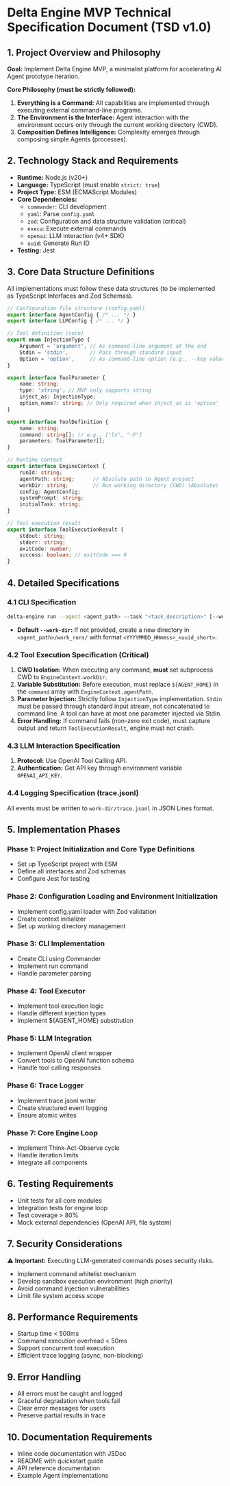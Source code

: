 # Delta Engine MVP Technical Specification Document (TSD v1.0)

## 1. Project Overview and Philosophy

**Goal:** Implement Delta Engine MVP, a minimalist platform for accelerating AI Agent prototype iteration.

**Core Philosophy (must be strictly followed):**

1. **Everything is a Command:** All capabilities are implemented through executing external command-line programs.
2. **The Environment is the Interface:** Agent interaction with the environment occurs only through the current working directory (CWD).
3. **Composition Defines Intelligence:** Complexity emerges through composing simple Agents (processes).

## 2. Technology Stack and Requirements

- **Runtime:** Node.js (v20+)
- **Language:** TypeScript (must enable `strict: true`)
- **Project Type:** ESM (ECMAScript Modules)
- **Core Dependencies:**
    - `commander`: CLI development
    - `yaml`: Parse `config.yaml`
    - `zod`: Configuration and data structure validation (critical)
    - `execa`: Execute external commands
    - `openai`: LLM interaction (v4+ SDK)
    - `uuid`: Generate Run ID
- **Testing:** Jest

## 3. Core Data Structure Definitions

All implementations must follow these data structures (to be implemented as TypeScript Interfaces and Zod Schemas).

```typescript
// Configuration file structure (config.yaml)
export interface AgentConfig { /* ... */ }
export interface LLMConfig { /* ... */ }

// Tool definition (core)
export enum InjectionType {
    Argument = 'argument', // As command-line argument at the end
    Stdin = 'stdin',       // Pass through standard input
    Option = 'option',     // As command-line option (e.g., --key value)
}

export interface ToolParameter {
    name: string;
    type: 'string'; // MVP only supports string
    inject_as: InjectionType;
    option_name?: string; // Only required when inject_as is 'option'
}

export interface ToolDefinition {
    name: string;
    command: string[]; // e.g., ["ls", "-F"]
    parameters: ToolParameter[];
}

// Runtime context
export interface EngineContext {
    runId: string;
    agentPath: string;      // Absolute path to Agent project
    workDir: string;        // Run working directory (CWD) (Absolute)
    config: AgentConfig;
    systemPrompt: string;
    initialTask: string;
}

// Tool execution result
export interface ToolExecutionResult {
    stdout: string;
    stderr: string;
    exitCode: number;
    success: boolean; // exitCode === 0
}
```

## 4. Detailed Specifications

### 4.1 CLI Specification

```bash
delta-engine run --agent <agent_path> --task "<task_description>" [--work-dir <path_to_work_dir>]
```

- **Default `--work-dir`:** If not provided, create a new directory in `<agent_path>/work_runs/` with format `<YYYYMMDD_HHmmss>_<uuid_short>`.

### 4.2 Tool Execution Specification (Critical)

1. **CWD Isolation:** When executing any command, **must** set subprocess CWD to `EngineContext.workDir`.
2. **Variable Substitution:** Before execution, must replace `${AGENT_HOME}` in the `command` array with `EngineContext.agentPath`.
3. **Parameter Injection:** Strictly follow `InjectionType` implementation. `Stdin` must be passed through standard input stream, not concatenated to command line. A tool can have at most one parameter injected via Stdin.
4. **Error Handling:** If command fails (non-zero exit code), must capture output and return `ToolExecutionResult`, engine must not crash.

### 4.3 LLM Interaction Specification

1. **Protocol:** Use OpenAI Tool Calling API.
2. **Authentication:** Get API key through environment variable `OPENAI_API_KEY`.

### 4.4 Logging Specification (trace.jsonl)

All events must be written to `work-dir/trace.jsonl` in JSON Lines format.

## 5. Implementation Phases

### Phase 1: Project Initialization and Core Type Definitions
- Set up TypeScript project with ESM
- Define all interfaces and Zod schemas
- Configure Jest for testing

### Phase 2: Configuration Loading and Environment Initialization
- Implement config.yaml loader with Zod validation
- Create context initializer
- Set up working directory management

### Phase 3: CLI Implementation
- Create CLI using Commander
- Implement run command
- Handle parameter parsing

### Phase 4: Tool Executor
- Implement tool execution logic
- Handle different injection types
- Implement ${AGENT_HOME} substitution

### Phase 5: LLM Integration
- Implement OpenAI client wrapper
- Convert tools to OpenAI function schema
- Handle tool calling responses

### Phase 6: Trace Logger
- Implement trace.jsonl writer
- Create structured event logging
- Ensure atomic writes

### Phase 7: Core Engine Loop
- Implement Think-Act-Observe cycle
- Handle iteration limits
- Integrate all components

## 6. Testing Requirements

- Unit tests for all core modules
- Integration tests for engine loop
- Test coverage > 80%
- Mock external dependencies (OpenAI API, file system)

## 7. Security Considerations

⚠️ **Important:** Executing LLM-generated commands poses security risks.

- Implement command whitelist mechanism
- Develop sandbox execution environment (high priority)
- Avoid command injection vulnerabilities
- Limit file system access scope

## 8. Performance Requirements

- Startup time < 500ms
- Command execution overhead < 50ms
- Support concurrent tool execution
- Efficient trace logging (async, non-blocking)

## 9. Error Handling

- All errors must be caught and logged
- Graceful degradation when tools fail
- Clear error messages for users
- Preserve partial results in trace

## 10. Documentation Requirements

- Inline code documentation with JSDoc
- README with quickstart guide
- API reference documentation
- Example Agent implementations